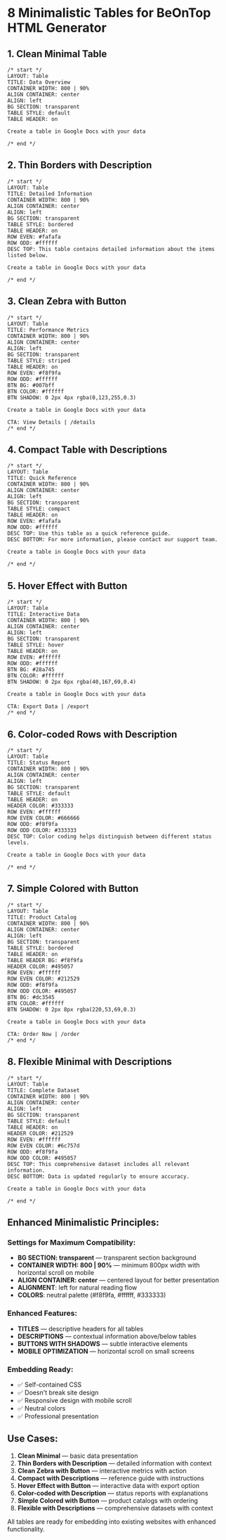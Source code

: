 # 8 Minimalistic Tables for BeOnTop HTML Generator

## 1. Clean Minimal Table

```
/* start */
LAYOUT: Table
TITLE: Data Overview
CONTAINER WIDTH: 800 | 90%
ALIGN CONTAINER: center
ALIGN: left
BG SECTION: transparent
TABLE STYLE: default
TABLE HEADER: on

Create a table in Google Docs with your data

/* end */
```

## 2. Thin Borders with Description

```
/* start */
LAYOUT: Table
TITLE: Detailed Information
CONTAINER WIDTH: 800 | 90%
ALIGN CONTAINER: center
ALIGN: left
BG SECTION: transparent
TABLE STYLE: bordered
TABLE HEADER: on
ROW EVEN: #fafafa
ROW ODD: #ffffff
DESC TOP: This table contains detailed information about the items listed below.

Create a table in Google Docs with your data

/* end */
```

## 3. Clean Zebra with Button

```
/* start */
LAYOUT: Table
TITLE: Performance Metrics
CONTAINER WIDTH: 800 | 90%
ALIGN CONTAINER: center
ALIGN: left
BG SECTION: transparent
TABLE STYLE: striped
TABLE HEADER: on
ROW EVEN: #f8f9fa
ROW ODD: #ffffff
BTN BG: #007bff
BTN COLOR: #ffffff
BTN SHADOW: 0 2px 4px rgba(0,123,255,0.3)

Create a table in Google Docs with your data

CTA: View Details | /details
/* end */
```

## 4. Compact Table with Descriptions

```
/* start */
LAYOUT: Table
TITLE: Quick Reference
CONTAINER WIDTH: 800 | 90%
ALIGN CONTAINER: center
ALIGN: left
BG SECTION: transparent
TABLE STYLE: compact
TABLE HEADER: on
ROW EVEN: #fafafa
ROW ODD: #ffffff
DESC TOP: Use this table as a quick reference guide.
DESC BOTTOM: For more information, please contact our support team.

Create a table in Google Docs with your data

/* end */
```

## 5. Hover Effect with Button

```
/* start */
LAYOUT: Table
TITLE: Interactive Data
CONTAINER WIDTH: 800 | 90%
ALIGN CONTAINER: center
ALIGN: left
BG SECTION: transparent
TABLE STYLE: hover
TABLE HEADER: on
ROW EVEN: #ffffff
ROW ODD: #ffffff
BTN BG: #28a745
BTN COLOR: #ffffff
BTN SHADOW: 0 2px 6px rgba(40,167,69,0.4)

Create a table in Google Docs with your data

CTA: Export Data | /export
/* end */
```

## 6. Color-coded Rows with Description

```
/* start */
LAYOUT: Table
TITLE: Status Report
CONTAINER WIDTH: 800 | 90%
ALIGN CONTAINER: center
ALIGN: left
BG SECTION: transparent
TABLE STYLE: default
TABLE HEADER: on
HEADER COLOR: #333333
ROW EVEN: #ffffff
ROW EVEN COLOR: #666666
ROW ODD: #f8f9fa
ROW ODD COLOR: #333333
DESC TOP: Color coding helps distinguish between different status levels.

Create a table in Google Docs with your data

/* end */
```

## 7. Simple Colored with Button

```
/* start */
LAYOUT: Table
TITLE: Product Catalog
CONTAINER WIDTH: 800 | 90%
ALIGN CONTAINER: center
ALIGN: left
BG SECTION: transparent
TABLE STYLE: bordered
TABLE HEADER: on
TABLE HEADER BG: #f8f9fa
HEADER COLOR: #495057
ROW EVEN: #ffffff
ROW EVEN COLOR: #212529
ROW ODD: #f8f9fa
ROW ODD COLOR: #495057
BTN BG: #dc3545
BTN COLOR: #ffffff
BTN SHADOW: 0 2px 8px rgba(220,53,69,0.3)

Create a table in Google Docs with your data

CTA: Order Now | /order
/* end */
```

## 8. Flexible Minimal with Descriptions

```
/* start */
LAYOUT: Table
TITLE: Complete Dataset
CONTAINER WIDTH: 800 | 90%
ALIGN CONTAINER: center
ALIGN: left
BG SECTION: transparent
TABLE STYLE: default
TABLE HEADER: on
HEADER COLOR: #212529
ROW EVEN: #ffffff
ROW EVEN COLOR: #6c757d
ROW ODD: #f8f9fa
ROW ODD COLOR: #495057
DESC TOP: This comprehensive dataset includes all relevant information.
DESC BOTTOM: Data is updated regularly to ensure accuracy.

Create a table in Google Docs with your data

/* end */
```

## Enhanced Minimalistic Principles:

### Settings for Maximum Compatibility:
- **BG SECTION: transparent** — transparent section background
- **CONTAINER WIDTH: 800 | 90%** — minimum 800px width with horizontal scroll on mobile
- **ALIGN CONTAINER: center** — centered layout for better presentation
- **ALIGNMENT**: left for natural reading flow
- **COLORS**: neutral palette (#f8f9fa, #ffffff, #333333)

### Enhanced Features:
- **TITLES** — descriptive headers for all tables
- **DESCRIPTIONS** — contextual information above/below tables
- **BUTTONS WITH SHADOWS** — subtle interactive elements
- **MOBILE OPTIMIZATION** — horizontal scroll on small screens

### Embedding Ready:
- ✅ Self-contained CSS
- ✅ Doesn't break site design
- ✅ Responsive design with mobile scroll
- ✅ Neutral colors
- ✅ Professional presentation

## Use Cases:

1. **Clean Minimal** — basic data presentation
2. **Thin Borders with Description** — detailed information with context
3. **Clean Zebra with Button** — interactive metrics with action
4. **Compact with Descriptions** — reference guide with instructions
5. **Hover Effect with Button** — interactive data with export option
6. **Color-coded with Description** — status reports with explanations
7. **Simple Colored with Button** — product catalogs with ordering
8. **Flexible with Descriptions** — comprehensive datasets with context

All tables are ready for embedding into existing websites with enhanced functionality.
